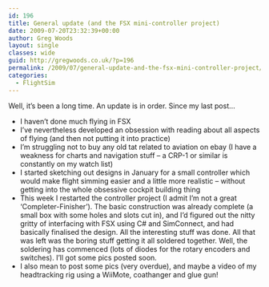 ```yaml
---
id: 196
title: General update (and the FSX mini-controller project)
date: 2009-07-20T23:32:39+00:00
author: Greg Woods
layout: single
classes: wide
guid: http://gregwoods.co.uk/?p=196
permalink: /2009/07/general-update-and-the-fsx-mini-controller-project/
categories:
  - FlightSim
---
```

Well, it’s been a long time. An update is in order. Since my last post…

  * I haven’t done much flying in FSX
  * I’ve nevertheless developed an obsession with reading about all aspects of flying (and then not putting it into practice)
  * I’m struggling not to buy any old tat related to aviation on ebay (I have a weakness for charts and navigation stuff – a CRP-1 or similar is constantly on my watch list)
  * I started sketching out designs in January for a small controller which would make flight simming easier and a little more realistic – without getting into the whole obsessive cockpit building thing
  * This week I restarted the controller project (I admit I’m not a great ‘Completer-Finisher’). The basic construction was already complete (a small box with some holes and slots cut in), and I’d figured out the nitty gritty of interfacing with FSX using C# and SimConnect, and had basically finalised the design. All the interesting stuff was done. All that was left was the boring stuff getting it all soldered together. Well, the soldering has commenced (lots of diodes for the rotary encoders and switches). I’ll got some pics posted soon.
  * I also mean to post some pics (very overdue), and maybe a video of my headtracking rig using a WiiMote, coathanger and glue gun!